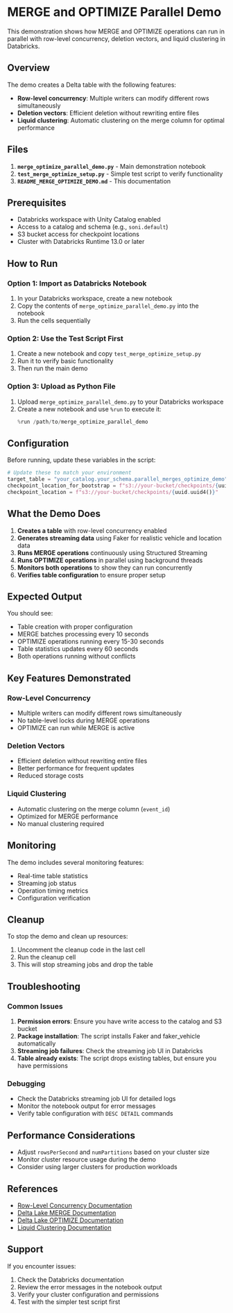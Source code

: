 # MERGE and OPTIMIZE Parallel Demo

This demonstration shows how MERGE and OPTIMIZE operations can run in parallel with row-level concurrency, deletion vectors, and liquid clustering in Databricks.

## Overview

The demo creates a Delta table with the following features:
- **Row-level concurrency**: Multiple writers can modify different rows simultaneously
- **Deletion vectors**: Efficient deletion without rewriting entire files
- **Liquid clustering**: Automatic clustering on the merge column for optimal performance

## Files

1. **`merge_optimize_parallel_demo.py`** - Main demonstration notebook
2. **`test_merge_optimize_setup.py`** - Simple test script to verify functionality
3. **`README_MERGE_OPTIMIZE_DEMO.md`** - This documentation

## Prerequisites

- Databricks workspace with Unity Catalog enabled
- Access to a catalog and schema (e.g., `soni.default`)
- S3 bucket access for checkpoint locations
- Cluster with Databricks Runtime 13.0 or later

## How to Run

### Option 1: Import as Databricks Notebook

1. In your Databricks workspace, create a new notebook
2. Copy the contents of `merge_optimize_parallel_demo.py` into the notebook
3. Run the cells sequentially

### Option 2: Use the Test Script First

1. Create a new notebook and copy `test_merge_optimize_setup.py`
2. Run it to verify basic functionality
3. Then run the main demo

### Option 3: Upload as Python File

1. Upload `merge_optimize_parallel_demo.py` to your Databricks workspace
2. Create a new notebook and use `%run` to execute it:
   ```python
   %run /path/to/merge_optimize_parallel_demo
   ```

## Configuration

Before running, update these variables in the script:

```python
# Update these to match your environment
target_table = "your_catalog.your_schema.parallel_merges_optimize_demo"
checkpoint_location_for_bootstrap = f"s3://your-bucket/checkpoints/{uuid.uuid4()}"
checkpoint_location = f"s3://your-bucket/checkpoints/{uuid.uuid4()}"
```

## What the Demo Does

1. **Creates a table** with row-level concurrency enabled
2. **Generates streaming data** using Faker for realistic vehicle and location data
3. **Runs MERGE operations** continuously using Structured Streaming
4. **Runs OPTIMIZE operations** in parallel using background threads
5. **Monitors both operations** to show they can run concurrently
6. **Verifies table configuration** to ensure proper setup

## Expected Output

You should see:
- Table creation with proper configuration
- MERGE batches processing every 10 seconds
- OPTIMIZE operations running every 15-30 seconds
- Table statistics updates every 60 seconds
- Both operations running without conflicts

## Key Features Demonstrated

### Row-Level Concurrency
- Multiple writers can modify different rows simultaneously
- No table-level locks during MERGE operations
- OPTIMIZE can run while MERGE is active

### Deletion Vectors
- Efficient deletion without rewriting entire files
- Better performance for frequent updates
- Reduced storage costs

### Liquid Clustering
- Automatic clustering on the merge column (`event_id`)
- Optimized for MERGE performance
- No manual clustering required

## Monitoring

The demo includes several monitoring features:
- Real-time table statistics
- Streaming job status
- Operation timing metrics
- Configuration verification

## Cleanup

To stop the demo and clean up resources:

1. Uncomment the cleanup code in the last cell
2. Run the cleanup cell
3. This will stop streaming jobs and drop the table

## Troubleshooting

### Common Issues

1. **Permission errors**: Ensure you have write access to the catalog and S3 bucket
2. **Package installation**: The script installs Faker and faker_vehicle automatically
3. **Streaming job failures**: Check the streaming job UI in Databricks
4. **Table already exists**: The script drops existing tables, but ensure you have permissions

### Debugging

- Check the Databricks streaming job UI for detailed logs
- Monitor the notebook output for error messages
- Verify table configuration with `DESC DETAIL` commands

## Performance Considerations

- Adjust `rowsPerSecond` and `numPartitions` based on your cluster size
- Monitor cluster resource usage during the demo
- Consider using larger clusters for production workloads

## References

- [Row-Level Concurrency Documentation](https://docs.databricks.com/aws/en/optimizations/isolation-level#write-conflicts-with-row-level-concurrency)
- [Delta Lake MERGE Documentation](https://docs.databricks.com/delta/delta-update.html)
- [Delta Lake OPTIMIZE Documentation](https://docs.databricks.com/delta/optimizations/file-mgmt.html)
- [Liquid Clustering Documentation](https://docs.databricks.com/delta/clustering/liquid-clustering.html)

## Support

If you encounter issues:
1. Check the Databricks documentation
2. Review the error messages in the notebook output
3. Verify your cluster configuration and permissions
4. Test with the simpler test script first

